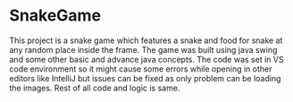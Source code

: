 # SnakeGame
This project is a snake game which features a snake and food for snake at any random place
inside the frame. The game was built using java swing and some other basic and advance java concepts.
The code was set in VS code environment so it might cause some errors while opening in other editors like
IntelliJ but issues can be fixed as only problem can be loading the images. Rest of all code and logic is same.
